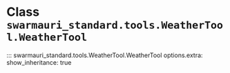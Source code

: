 # Class `swarmauri_standard.tools.WeatherTool.WeatherTool`

::: swarmauri_standard.tools.WeatherTool.WeatherTool
    options.extra:
      show_inheritance: true

